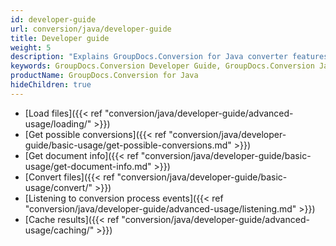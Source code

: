 ```yaml
---
id: developer-guide
url: conversion/java/developer-guide
title: Developer guide
weight: 5
description: "Explains GroupDocs.Conversion for Java converter features and shows how to convert PDF, Word, Excel, PowerPoint documents, PNG, JPG images and other formats inside your Java applications"
keywords: GroupDocs.Conversion Developer Guide, GroupDocs.Conversion Java Developer Guide, Using GroupDocs.Conversion for Java, GroupDocs.Conversion for Java use cases
productName: GroupDocs.Conversion for Java
hideChildren: true
---
```

<!--
{{< alert style="info" >}}
This section describes some basic and advanced use cases of GroupDocs.Conversion for Java. Please refer to [GitHub repository](https://github.com/groupdocs-conversion/GroupDocs.Conversion-for-Java) for more examples and samples.
{{< /alert >}}
-->
* [Load files]({{< ref "conversion/java/developer-guide/advanced-usage/loading/" >}})
* [Get possible conversions]({{< ref "conversion/java/developer-guide/basic-usage/get-possible-conversions.md" >}})
* [Get document info]({{< ref "conversion/java/developer-guide/basic-usage/get-document-info.md" >}})
* [Convert files]({{< ref "conversion/java/developer-guide/basic-usage/convert/" >}})
* [Listening to conversion process events]({{< ref "conversion/java/developer-guide/advanced-usage/listening.md" >}})
* [Cache results]({{< ref "conversion/java/developer-guide/advanced-usage/caching/" >}})
<!--* [Logging]({-{< r-e-f "conversion/java/developer-guide/advanced-usage/logging.md" >}}) -->
